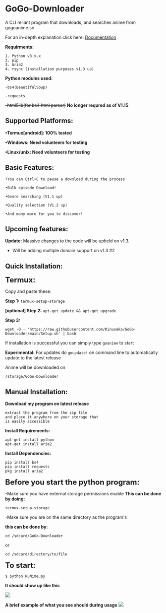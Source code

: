 # GoGo-Downloader
A CLI reliant program that downloads, and searches anime from gogoanime.so 

For an in-depth explanation click here: [Documentation](https://github.com/Kinuseka/GoGo-Downloader/wiki/Documentation)

**Requirments:**
```
1. Python v3.x.x 
2. pip
3. Aria2
4. rsync (installation purposes v1.3 up)
```

**Python modules used:**
```
-bs4(BeautifulSoup)

-requests
```
~~-html5lib(for bs4 html parser)~~
**No longer requred as of V1.15**

## Supported Platforms:
**•Termux[android]: 100% tested**

**•Windows: Need volunteers for testing**

**•Linux/unix: Need volunteers for testing**

## Basic Features:
```
•You can Ctrl+C to pause a download during the process

•Bulk episode Download!

•Genre searching (V1.1 up)

•Quality selection (V1.2 up)

•And many more for you to discover!
```
## Upcoming features:

**Update:** Massive changes to the code will be upheld on v1.3.

- Will be adding multiple domain support on v1.3 #2

## Quick Installation:
<font size="5"><b>Termux:</b></font>

Copy and paste these:

**Step 1:** ```termux-setup-storage``` 

**[optional] Step 2:** ```apt-get update && apt-get upgrade```

**Step 3:** 
```
wget -O - 'https://raw.githubusercontent.com/Kinuseka/GoGo-Downloader/main/Setup.sh' | bash 
```

If installation is successful you can simply type ```goanime``` to start

**Experimental:** For updates do ```goupdate!``` on command line to automatically update to the latest release

Anime will be downloaded on 
```
/storage/GoGo-Downloader
```

## Manual Installation:

**Download my program on latest release**
```
extract the program from the zip file
and place it anywhere on your storage that
is easily accessible
```

**Install Requirements:**
```
apt-get install python
apt-get install aria2
```

**Install Dependencies:**
```
pip install bs4
pip install requests
pkg install aria2
```

<font size="5"><b>Before you start the python program:</b></font>

-Make sure you have external storage permissions enable
**This can be done by doing:**

```
termux-setup-storage
```

-Make sure you are on the same directory as the program's 

**this can be done by:**

```
cd /sdcard/GoGo-Downloader
```

or 

```
cd /sdcard/directory/to/file
```

<font size="5"><b>To start:</b></font>

```$ python RuNime.py```

**It should show up like this**

![](home.png)

**A brief example of what you see should during usage**
![](example.png)


